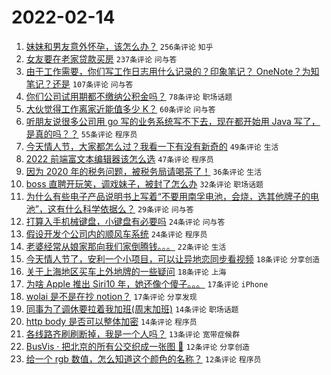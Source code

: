 # 2022-02-14

1. [妹妹和男友意外怀孕，该怎么办？](https://www.v2ex.com/t/833746) `256条评论` `知乎`
1. [女友要在老家贷款买房](https://www.v2ex.com/t/833660) `237条评论` `问与答`
1. [由于工作需要，你们写工作日志用什么记录的？印象笔记？ OneNote？为知笔记？还是](https://www.v2ex.com/t/833644) `107条评论` `问与答`
1. [你们公司试用期都不缴纳公积金吗？](https://www.v2ex.com/t/833655) `78条评论` `职场话题`
1. [大伙觉得工作离家近能值多少 K？](https://www.v2ex.com/t/833658) `60条评论` `问与答`
1. [听朋友说很多公司用 go 写的业务系统写不下去，现在都开始用 Java 写了，是真的吗？？](https://www.v2ex.com/t/833744) `55条评论` `程序员`
1. [今天情人节，大家都怎么过？我看一下有没有新奇的](https://www.v2ex.com/t/833648) `49条评论` `生活`
1. [2022 前端富文本编辑器该怎么选](https://www.v2ex.com/t/833656) `47条评论` `程序员`
1. [因为 2020 年的税务问题，被税务局请喝茶了！](https://www.v2ex.com/t/833724) `36条评论` `生活`
1. [boss 直聘开玩笑，调戏妹子，被封了怎么办](https://www.v2ex.com/t/833727) `32条评论` `职场话题`
1. [为什么有些电子产品说明书上写着“不要用南孚电池，会烧，选其他牌子的电池”，这有什么科学依据么？](https://www.v2ex.com/t/833718) `29条评论` `问与答`
1. [打算入手机械键盘，小键盘有必要吗](https://www.v2ex.com/t/833774) `24条评论` `问与答`
1. [假设开发个公司内的顺风车系统](https://www.v2ex.com/t/833688) `24条评论` `程序员`
1. [老婆经常从娘家那向我们家倒腾钱。。。](https://www.v2ex.com/t/833766) `22条评论` `生活`
1. [今天情人节了，安利一个小项目，可以让异地恋同步看视频](https://www.v2ex.com/t/833678) `18条评论` `分享创造`
1. [关于上海地区买车上外地牌的一些疑问](https://www.v2ex.com/t/833663) `18条评论` `上海`
1. [为啥 Apple 推出 Siri10 年，她还像个傻子。。。](https://www.v2ex.com/t/833773) `17条评论` `iPhone`
1. [wolai 是不是在抄 notion？](https://www.v2ex.com/t/833749) `17条评论` `分享发现`
1. [同事为了调休要拉着我加班(周末加班)](https://www.v2ex.com/t/833758) `14条评论` `职场话题`
1. [http body 是否可以整体加密](https://www.v2ex.com/t/833676) `14条评论` `程序员`
1. [各线路齐刷刷断掉，我是一个人吗？](https://www.v2ex.com/t/833754) `13条评论` `宽带症候群`
1. [BusVis · 把北京的所有公交织成一张图 🚌](https://www.v2ex.com/t/833792) `12条评论` `分享创造`
1. [给一个 rgb 数值，怎么知道这个颜色的名称？](https://www.v2ex.com/t/833788) `12条评论` `程序员`
